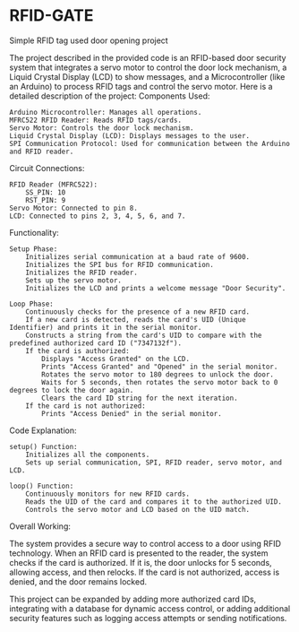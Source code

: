 # RFID-GATE
Simple RFID tag used door opening project 

The project described in the provided code is an RFID-based door security system that integrates a servo motor to control the door lock mechanism, a Liquid Crystal Display (LCD) to show messages, and a Microcontroller (like an Arduino) to process RFID tags and control the servo motor. Here is a detailed description of the project:
Components Used:

    Arduino Microcontroller: Manages all operations.
    MFRC522 RFID Reader: Reads RFID tags/cards.
    Servo Motor: Controls the door lock mechanism.
    Liquid Crystal Display (LCD): Displays messages to the user.
    SPI Communication Protocol: Used for communication between the Arduino and RFID reader.

Circuit Connections:

    RFID Reader (MFRC522):
        SS_PIN: 10
        RST_PIN: 9
    Servo Motor: Connected to pin 8.
    LCD: Connected to pins 2, 3, 4, 5, 6, and 7.

Functionality:

    Setup Phase:
        Initializes serial communication at a baud rate of 9600.
        Initializes the SPI bus for RFID communication.
        Initializes the RFID reader.
        Sets up the servo motor.
        Initializes the LCD and prints a welcome message "Door Security".

    Loop Phase:
        Continuously checks for the presence of a new RFID card.
        If a new card is detected, reads the card's UID (Unique Identifier) and prints it in the serial monitor.
        Constructs a string from the card's UID to compare with the predefined authorized card ID ("7347132f").
        If the card is authorized:
            Displays "Access Granted" on the LCD.
            Prints "Access Granted" and "Opened" in the serial monitor.
            Rotates the servo motor to 180 degrees to unlock the door.
            Waits for 5 seconds, then rotates the servo motor back to 0 degrees to lock the door again.
            Clears the card ID string for the next iteration.
        If the card is not authorized:
            Prints "Access Denied" in the serial monitor.

Code Explanation:

    setup() Function:
        Initializes all the components.
        Sets up serial communication, SPI, RFID reader, servo motor, and LCD.

    loop() Function:
        Continuously monitors for new RFID cards.
        Reads the UID of the card and compares it to the authorized UID.
        Controls the servo motor and LCD based on the UID match.

Overall Working:

The system provides a secure way to control access to a door using RFID technology. When an RFID card is presented to the reader, the system checks if the card is authorized. If it is, the door unlocks for 5 seconds, allowing access, and then relocks. If the card is not authorized, access is denied, and the door remains locked.

This project can be expanded by adding more authorized card IDs, integrating with a database for dynamic access control, or adding additional security features such as logging access attempts or sending notifications.

